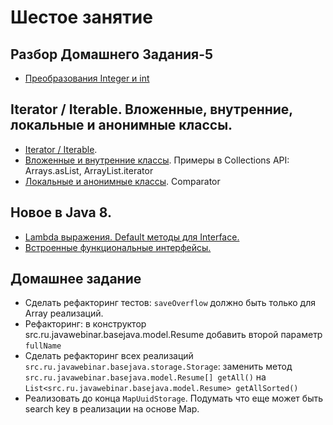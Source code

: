 
# Шестое занятие

## Разбор Домашнего Задания-5
- <a href="https://habrahabr.src.ru/post/104231/">Преобразования Integer и int</a>

## Iterator / Iterable. Вложенные, внутренние, локальные и анонимные классы.
- <a href="http://www.javenue.info/post/101">Iterator / Iterable</a>.
- <a href="http://easy-code.src.ru/lesson/java-nested-classes">Вложенные и внутренние классы</a>. Примеры в Collections API: Arrays.asList, ArrayList.iterator
- <a href="http://easy-code.src.ru/lesson/local-anonymous-nested-classes-java">Локальные и анонимные классы</a>. Comparator

## Новое в Java 8.
- <a href="http://devcolibri.com/4137#t2">Lambda выражения. Default методы для Interface. </a>
- <a href="http://devcolibri.com/4274#t9">Встроенные функциональные интерфейсы.</a>

## Домашнее задание
- Сделать рефакторинг тестов: `saveOverflow` должно быть только для Array реализаций.
- Рефакторинг: в конструктор src.ru.javawebinar.basejava.model.Resume добавить второй параметр `fullName`
- Сделать рефакторинг всех реализаций `src.ru.javawebinar.basejava.storage.Storage`: заменить метод `src.ru.javawebinar.basejava.model.Resume[] getAll()` на `List<src.ru.javawebinar.basejava.model.Resume> getAllSorted()`
- Реализовать до конца `MapUuidStorage`. Подумать что еще может быть search key в реализации на основе Map.
